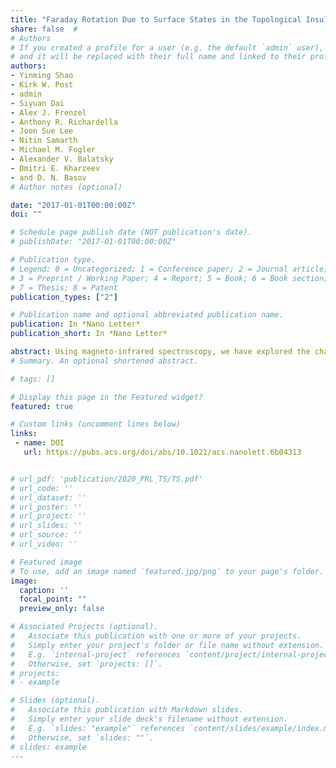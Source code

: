 ```yaml
---
title: "Faraday Rotation Due to Surface States in the Topological Insulator (Bi$_{1–x}$Sb$_x$)$_2$Te$_3$"
share: false  # 
# Authors
# If you created a profile for a user (e.g. the default `admin` user), write the username (folder name) here 
# and it will be replaced with their full name and linked to their profile.
authors:
- Yinming Shao
- Kirk W. Post
- admin
- Siyuan Dai
- Alex J. Frenzel
- Anthony R. Richardella
- Joon Sue Lee
- Nitin Samarth
- Michael M. Fogler
- Alexander V. Balatsky
- Dmitri E. Kharzeev
- and D. N. Basov
# Author notes (optional)

date: "2017-01-01T00:00:00Z"
doi: ""

# Schedule page publish date (NOT publication's date).
# publishDate: "2017-01-01T00:00:00Z"

# Publication type.
# Legend: 0 = Uncategorized; 1 = Conference paper; 2 = Journal article;
# 3 = Preprint / Working Paper; 4 = Report; 5 = Book; 6 = Book section;
# 7 = Thesis; 8 = Patent
publication_types: ["2"]

# Publication name and optional abbreviated publication name.
publication: In *Nano Letter*
publication_short: In *Nano Letter*

abstract: Using magneto-infrared spectroscopy, we have explored the charge dynamics of (Bi,Sb)$_2$Te$_3$ thin films on InP substrates. From the magneto-transmission data we extracted three distinct cyclotron resonance (CR) energies that are all apparent in the broad band Faraday rotation (FR) spectra. This comprehensive FR-CR data set has allowed us to isolate the response of the bulk states from the intrinsic surface states associated with both the top and bottom surfaces of the film. The FR data uncovered that electron- and hole-type Dirac Fermions reside on opposite surfaces of our films, which paves the way for observing many exotic quantum phenomena in topological insulators.
# Summary. An optional shortened abstract.

# tags: []

# Display this page in the Featured widget?
featured: true

# Custom links (uncomment lines below)
links:
 - name: DOI
   url: https://pubs.acs.org/doi/abs/10.1021/acs.nanolett.6b04313


# url_pdf: 'publication/2020_PRL_TS/TS.pdf'
# url_code: ''
# url_dataset: ''
# url_poster: ''
# url_project: ''
# url_slides: ''
# url_source: ''
# url_video: ''

# Featured image
# To use, add an image named `featured.jpg/png` to your page's folder. 
image:
  caption: ''
  focal_point: ""
  preview_only: false

# Associated Projects (optional).
#   Associate this publication with one or more of your projects.
#   Simply enter your project's folder or file name without extension.
#   E.g. `internal-project` references `content/project/internal-project/index.md`.
#   Otherwise, set `projects: []`.
# projects:
# - example

# Slides (optional).
#   Associate this publication with Markdown slides.
#   Simply enter your slide deck's filename without extension.
#   E.g. `slides: "example"` references `content/slides/example/index.md`.
#   Otherwise, set `slides: ""`.
# slides: example
---
```


